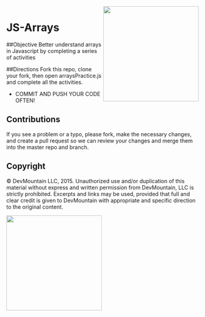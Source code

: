 <img src="https://s3.amazonaws.com/devmountain/readme-logo.png" width="250" align="right">

JS-Arrays
=========

##Objective
Better understand arrays in Javascript by completing a series of activities

##Directions
Fork this repo, clone your fork, then open arraysPractice.js and complete all the activities. 
* COMMIT AND PUSH YOUR CODE OFTEN!

## Contributions
If you see a problem or a typo, please fork, make the necessary changes, and create a pull request so we can review your changes and merge them into the master repo and branch.

## Copyright

© DevMountain LLC, 2015. Unauthorized use and/or duplication of this material without express and written permission from DevMountain, LLC is strictly prohibited. Excerpts and links may be used, provided that full and clear credit is given to DevMountain with appropriate and specific direction to the original content.

<img src="https://s3.amazonaws.com/devmountain/readme-logo.png" width="250">
